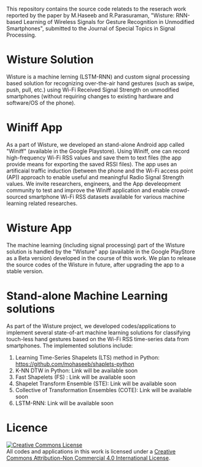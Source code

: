 This repository contains the source code relateds to the reserach work reported by the paper by M.Haseeb and R.Parasuraman, "Wisture: RNN-based Learning of Wireless Signals for Gesture Recognition in Unmodified Smartphones", submitted to the Journal of Special Topics in Signal Processing.
# Wisture Solution
Wisture is a machine lerning (LSTM-RNN) and custom signal processing based solution for recognizing over-the-air hand gestures (such as swipe, push, pull, etc.) using Wi-Fi Received Signal Strength on unmodified smartphones (without requiring changes to existing hardware and software/OS of the phone).

# Winiff App
As a part of Wisture, we developed an stand-alone Android app called "Winiff" (available in the Google Playstore). Using Winiff, one can record high-frequency Wi-Fi RSS values and save them to text files (the app provide means for exporting the saved RSSI files). The app uses an artificaial traffic induction (between the phone and the Wi-Fi access point (AP)) approach to enable useful and meaningful Radio Signal Strength values. We invite researchers, engineers, and the App develeopment community to test and improve the Winiff application and enable crowd-sourced smartphone Wi-Fi RSS datasets available for various machine learning related researches.

# Wisture App
The machine learning (including signal processing) part of the Wisture solution is handled by the "Wisture" app (available in the Google PlayStore as a Beta version) developed in the course of this work. We plan to release the source codes of the Wisture in future, after upgrading the app to a stable version. 

# Stand-alone Machine Learning solutions
As part of the Wisture project, we developed codes/applications to implement several state-of-art machine learning solutions for classifying touch-less hand gestures based on the Wi-Fi RSS time-series data from smartphones.
The implemented solutions include:
1. Learning Time-Series Shapelets (LTS) method in Python: https://github.com/mohaseeb/shaplets-python
2. K-NN DTW in Python: Link will be available soon
3. Fast Shapelets (FS) : Link will be available soon
4. Shapelet Transform Ensemble (STE): Link will be available soon
5. Collective of Transformation Ensembles (COTE): Link will be available soon
6. LSTM-RNN: Link will be available soon

# Licence

<a rel="license" href="http://creativecommons.org/licenses/by-nc/4.0/"><img alt="Creative Commons License" style="border-width:0" src="https://i.creativecommons.org/l/by-nc/4.0/88x31.png" /></a><br />All codes and applications in this work is licensed under a <a rel="license" href="http://creativecommons.org/licenses/by-nc/4.0/">Creative Commons Attribution-Non Commercial 4.0 International License</a>.
